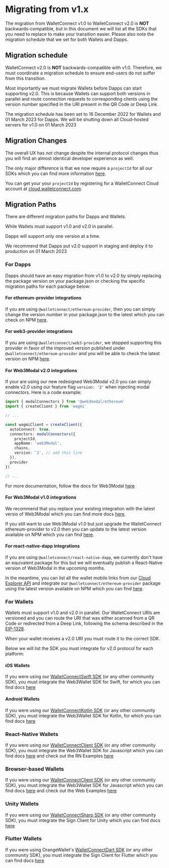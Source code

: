 # Migrating from v1.x

The migration from WalletConnect v1.0 to WalletConnect v2.0 is **NOT** backwards-compatible, but in this document we will list all the SDKs that you need to replace to make your transition easier. Please also note the migration schedule that we set for both Wallets and Dapps.

## Migration schedule

WalletConnect v2.0 is **NOT** backwards-compatible with v1.0. Therefore, we must coordinate a migration schedule to ensure end-users do not suffer from this transition.

Most importantly we must migrate Wallets before Dapps can start supporting v2.0. This is because Wallets can support both versions in parallel and route connection requests to corresponding clients using the version number specified in the URI present in the QR Code or Deep Link.

The migration schedule has been set to 16 December 2022 for Wallets and 01 March 2023 for Dapps. We will be shutting down all Cloud-hosted servers for v1.0 on 01 March 2023

## Migration Changes

The overall UX has not change despite the internal protocol changes thus you will find an almost identical developer experience as well.

The only major difference is that we now require a `projectId` for all our SDKs which you can find more information [here](https://docs.walletconnect.com/2.0/cloud/relay).

You can get your your `projectId` by registering for a WalletConnect Cloud account at [cloud.walletconnect.com](https://cloud.walletconnect.com/sign-up).

## Migration Paths

There are different migration paths for Dapps and Wallets.

While Wallets must support v1.0 and v2.0 in parallel.

Dapps will support only one version at a time.

We recommend that Dapps put v2.0 support in staging and deploy it to production on 01 March 2023

### For Dapps

Dapps should have an easy migration from v1.0 to v2.0 by simply replacing the package version on your package.json or checking the specific migration paths for each package below:

#### For ethereum-provider integrations

If you are using `@walletconnect/ethereum-provider`, then you can simply change the version number in your package.json to the latest which you can check on NPM [here](https://npmjs.com/package/@walletconnect/ethereum-provider).

#### For web3-provider integrations

If you are using `@walletconnect/web3-provider`, we stopped supporting this provider in favor of the improved version published under `@walletconnect/ethereum-provider` and you will be able to check the latest version on NPM [here](https://npmjs.com/package/@walletconnect/ethereum-provider).

#### For Web3Modal v2.0 integrations

If your are using our new redesigned Web3Modal v2.0 you can simply enable v2.0 using our feature flag `version: '2'` when injecting modal connectors. Here is a code example:

```typescript
import { modalConnectors } from '@web3modal/ethereum'
import { createClient } from 'wagmi'

// ...

const wagmiClient = createClient({
  autoConnect: true,
  connectors: modalConnectors({
    projectId,
    appName: 'web3Modal',
    chains,
    version: '2', // add this line
  }),
  provider
})

// ...
```
For more documentation, follow the docs for Web3Modal [here](https://docs.walletconnect.com/2.0/web3modal/about)

#### For Web3Modal v1.0 integrations

We recommend that you replace your existing integration with the latest versio of Web3Modal which you can find more docs [here](https://docs.walletconnect.com/2.0/web3modal/about).

If you still want to use Web3Modal v1.0 but just upgrade the WalletConnect ethereum-provider to v2.0 then you can update to the latest version available on NPM which you can find [here](https://npmjs.com/package/@walletconnect/ethereum-provider).

#### For react-native-dapp integrations

If you are using `@walletconnect/react-native-dapp`, we currently don't have an equivalent package for this but we will eventually publish a React-Native version of Web3Modal in the upcoming months.

In the meantime, you can list all the wallet mobile links from our [Cloud Explorer API](https://docs.walletconnect.com/2.0/cloud/explorer) and integrate our `@walletconnect/ethereum-provider` package using the latest version available on NPM which you can find [here](https://npmjs.com/package/@walletconnect/ethereum-provider).

### For Wallets

Wallets must support v1.0 and v2.0 in parallel. Our WalletConnect URIs are versioned and you can route the URI that was either scanned from a QR Code or redirected from a Deep Link, following the schema described in the [EIP-1328](https://eips.ethereum.org/EIPS/eip-1328).

When your wallet receives a v2.0 URI you must route it to the correct SDK.

Below we will list the SDK you must integrate for v2.0 protocol for each platform:

#### iOS Wallets

If you were using our [WalletConnectSwift SDK](https://github.com/WalletConnect/WalletConnectSwift) (or any other community SDK), you must integrate the Web3Wallet SDK for Swift, for which you can find docs [here](https://docs.walletconnect.com/2.0/swift/web3wallet/installation)

#### Android Wallets

If you were using our [WalletConnectKotlin SDK](https://github.com/WalletConnect/kotlin-walletconnect-lib) (or any other community SDK), you must integrate the Web3Wallet SDK for Kotlin, for which you can find docs [here](https://docs.walletconnect.com/2.0/kotlin/web3wallet/installation)

### React-Native Wallets

If you were using our [WalletConnectClient SDK](https://www.npmjs.com/package/@walletconnect/client) (or any other community SDK), you must integrate the Web3Wallet SDK for Javascript which you can find docs [here](https://docs.walletconnect.com/2.0/javascript/web3wallet/installation) and check out the RN Examples [here](https://github.com/WalletConnect/react-native-examples)

### Browser-based Wallets

If you were using our [WalletConnectClient SDK](https://www.npmjs.com/package/@walletconnect/client) (or any other community SDK), you must integrate the Web3Wallet SDK for Javascript which you can find docs [here](https://docs.walletconnect.com/2.0/javascript/web3wallet/installation) and check out the Web Examples [here](https://github.com/WalletConnect/web-examples)

### Unity Wallets 

If you were using our [WalletConnectSharp SDK](https://github.com/WalletConnect/WalletConnectSharp/tree/1.0) (or any other community SDK), you must integrate the Sign Client for Unity which you can find docs [here](https://github.com/WalletConnect/WalletConnectSharp/)


### Flutter Wallets


If you were using OrangeWallet's [WalletConnectDart SDK](https://github.com/Orange-Wallet/wallet-connect-dart) (or any other community SDK), you must integrate the Sign Client for Flutter which you can find docs [here](https://github.com/Eucalyptus-Labs/wallet-connect-v2-dart)


